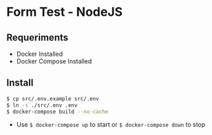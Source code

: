 # Form Test - NodeJS

## Requeriments
- Docker Installed
- Docker Compose Installed

## Install
```bash
$ cp src/.env.example src/.env
$ ln -s ./src/.env .env
$ docker-compose build --no-cache
```
- Use `$ docker-compose up` to start or `$ docker-compose down` to stop

